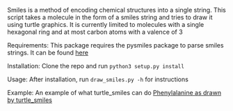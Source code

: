 Smiles is a method of encoding chemical structures into a single string.
This script takes a molecule in the form of a smiles string and tries to draw it using turtle graphics. 
It is currently limited to molecules with a single hexagonal ring and at most carbon atoms with a valence of 3

Requirements:
This package requires the pysmiles package to parse smiles strings. It can be found [here](https://github.com/pckroon/pysmiles)

Installation:
Clone the repo and run `python3 setup.py install`

Usage:
After installation, run `draw_smiles.py -h` for instructions

Example:
An example of what turtle\_smiles can do
[Phenylalanine as drawn by turtle\_smiles](https://github.com/ezmagon/turtle_smiles/example.png)
